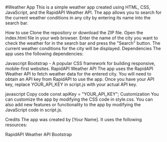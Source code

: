 
#Weather App
This is a simple weather app created using HTML, CSS, JavaScript, and the RapidAPI Weather API. The app allows you to search for the current weather conditions in any city by entering its name into the search bar.

How to use
Clone the repository or download the ZIP file.
Open the index.html file in your web browser.
Enter the name of the city you want to check the weather for in the search bar and press the "Search" button.
The current weather conditions for the city will be displayed.
Dependencies
The app uses the following dependencies:

Javascript
Bootstrap - A popular CSS framework for building responsive, mobile-first websites.
RapidAPI Weather API
The app uses the RapidAPI Weather API to fetch weather data for the entered city. You will need to obtain an API key from RapidAPI to use the app. Once you have your API key, replace YOUR_API_KEY in script.js with your actual API key.

javascript
Copy code
const apiKey = "YOUR_API_KEY";
Customization
You can customize the app by modifying the CSS code in style.css. You can also add new features or functionality to the app by modifying the JavaScript code in script.js.

Credits
The app was created by [Your Name]. It uses the following resources:

RapidAPI Weather API
Bootstrap
